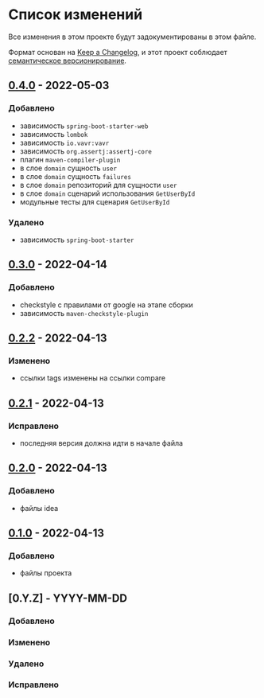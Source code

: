 # Список изменений
Все изменения в этом проекте будут задокументированы в этом файле.

Формат основан на [Keep a Changelog](https://keepachangelog.com/ru/1.0.0/),
и этот проект соблюдает [семантическое версионирование](https://semver.org/lang/ru/).

## [0.4.0] - 2022-05-03
### Добавлено
- зависимость `spring-boot-starter-web`
- зависимость `lombok`
- зависимость `io.vavr:vavr`
- зависимость `org.assertj:assertj-core`
- плагин `maven-compiler-plugin`
- в слое `domain` сущность `user`
- в слое `domain` сущность `failures`
- в слое `domain` репозиторий для сущности `user`
- в слое `domain` сценарий использования `GetUserById`
- модульные тесты для сценария `GetUserById`

### Удалено
- зависимость `spring-boot-starter`

## [0.3.0] - 2022-04-14
### Добавлено
- checkstyle с правилами от google на этапе сборки
- зависимость `maven-checkstyle-plugin`

## [0.2.2] - 2022-04-13
### Изменено
- ссылки tags изменены на ссылки compare

## [0.2.1] - 2022-04-13
### Исправлено
- последняя версия должна идти в начале файла

## [0.2.0] - 2022-04-13
### Добавлено
- файлы idea

## [0.1.0] - 2022-04-13
### Добавлено
- файлы проекта

## [0.Y.Z] - YYYY-MM-DD
### Добавлено
### Изменено
### Удалено
### Исправлено

[0.4.0]: https://gitlab.study.htc-cs.com/root/java/java-22-1/-/compare/petr.klyukin-v0.3.0...petr.klyukin-v0.4.0
[0.3.0]: https://gitlab.study.htc-cs.com/root/java/java-22-1/-/compare/petr.klyukin-v0.2.2...petr.klyukin-v0.3.0
[0.2.2]: https://gitlab.study.htc-cs.com/root/java/java-22-1/-/compare/petr.klyukin-v0.2.1...petr.klyukin-v0.2.2
[0.2.1]: https://gitlab.study.htc-cs.com/root/java/java-22-1/-/compare/petr.klyukin-v0.2.0...petr.klyukin-v0.2.1
[0.2.0]: https://gitlab.study.htc-cs.com/root/java/java-22-1/-/compare/petr.klyukin-v0.1.0...petr.klyukin-v0.2.0
[0.1.0]: https://gitlab.study.htc-cs.com/root/java/java-22-1/-/compare/petr.klyukin-v0.1.0...klyukin.petr-project

